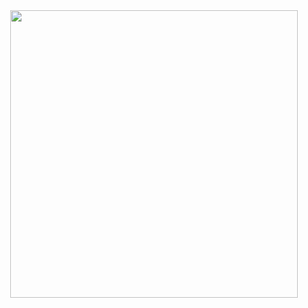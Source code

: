 <div align="center">
    <img src="https://media.tenor.com/giNrzT0tQGsAAAAj/bonfire-dark-souls.gif" width=460/>
</div>


